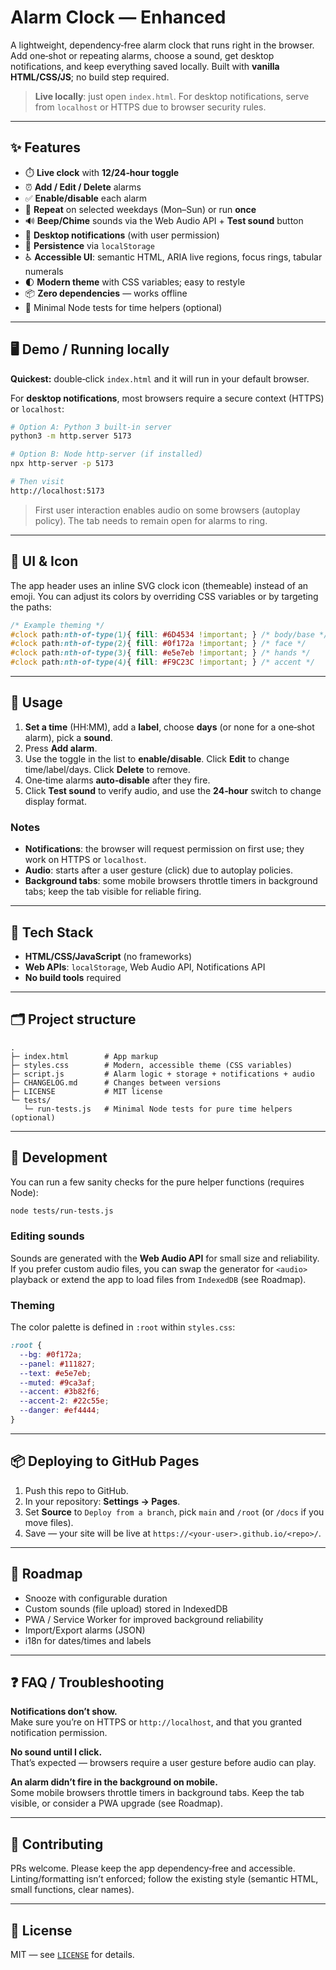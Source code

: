 # Alarm Clock — Enhanced

A lightweight, dependency‑free alarm clock that runs right in the browser. Add one‑shot or repeating alarms, choose a sound, get desktop notifications, and keep everything saved locally. Built with **vanilla HTML/CSS/JS**; no build step required.

> **Live locally**: just open `index.html`. For desktop notifications, serve from `localhost` or HTTPS due to browser security rules.

---

## ✨ Features

- ⏱️ **Live clock** with **12/24‑hour toggle**
- ⏰ **Add / Edit / Delete** alarms
- ✅ **Enable/disable** each alarm
- 🔁 **Repeat** on selected weekdays (Mon–Sun) or run **once**
- 🔊 **Beep/Chime** sounds via the Web Audio API + **Test sound** button
- 🔔 **Desktop notifications** (with user permission)
- 💾 **Persistence** via `localStorage`
- ♿ **Accessible UI**: semantic HTML, ARIA live regions, focus rings, tabular numerals
- 🌓 **Modern theme** with CSS variables; easy to restyle
- 📦 **Zero dependencies** — works offline
- 🧪 Minimal Node tests for time helpers (optional)

---

## 🖥️ Demo / Running locally

**Quickest:** double‑click `index.html` and it will run in your default browser.

For **desktop notifications**, most browsers require a secure context (HTTPS) or `localhost`:
```bash
# Option A: Python 3 built‑in server
python3 -m http.server 5173

# Option B: Node http-server (if installed)
npx http-server -p 5173

# Then visit
http://localhost:5173
```

> First user interaction enables audio on some browsers (autoplay policy). The tab needs to remain open for alarms to ring.

---

## 📸 UI & Icon

The app header uses an inline SVG clock icon (themeable) instead of an emoji. You can adjust its colors by overriding CSS variables or by targeting the paths:

```css
/* Example theming */
#clock path:nth-of-type(1){ fill: #6D4534 !important; } /* body/base */
#clock path:nth-of-type(2){ fill: #0f172a !important; } /* face */
#clock path:nth-of-type(3){ fill: #e5e7eb !important; } /* hands */
#clock path:nth-of-type(4){ fill: #F9C23C !important; } /* accent */
```

---

## 🚀 Usage

1. **Set a time** (HH:MM), add a **label**, choose **days** (or none for a one‑shot alarm), pick a **sound**.
2. Press **Add alarm**.
3. Use the toggle in the list to **enable/disable**. Click **Edit** to change time/label/days. Click **Delete** to remove.
4. One‑time alarms **auto‑disable** after they fire.
5. Click **Test sound** to verify audio, and use the **24‑hour** switch to change display format.

### Notes

- **Notifications**: the browser will request permission on first use; they work on HTTPS or `localhost`.
- **Audio**: starts after a user gesture (click) due to autoplay policies.
- **Background tabs**: some mobile browsers throttle timers in background tabs; keep the tab visible for reliable firing.

---

## 🧩 Tech Stack

- **HTML/CSS/JavaScript** (no frameworks)
- **Web APIs**: `localStorage`, Web Audio API, Notifications API
- **No build tools** required

---

## 🗂 Project structure

```
.
├─ index.html        # App markup
├─ styles.css        # Modern, accessible theme (CSS variables)
├─ script.js         # Alarm logic + storage + notifications + audio
├─ CHANGELOG.md      # Changes between versions
├─ LICENSE           # MIT license
└─ tests/
   └─ run-tests.js   # Minimal Node tests for pure time helpers (optional)
```

---

## 🔧 Development

You can run a few sanity checks for the pure helper functions (requires Node):

```bash
node tests/run-tests.js
```

### Editing sounds

Sounds are generated with the **Web Audio API** for small size and reliability. If you prefer custom audio files, you can swap the generator for `<audio>` playback or extend the app to load files from `IndexedDB` (see Roadmap).

### Theming

The color palette is defined in `:root` within `styles.css`:

```css
:root {
  --bg: #0f172a;
  --panel: #111827;
  --text: #e5e7eb;
  --muted: #9ca3af;
  --accent: #3b82f6;
  --accent-2: #22c55e;
  --danger: #ef4444;
}
```

---

## 📦 Deploying to GitHub Pages

1. Push this repo to GitHub.
2. In your repository: **Settings → Pages**.
3. Set **Source** to `Deploy from a branch`, pick `main` and `/root` (or `/docs` if you move files).
4. Save — your site will be live at `https://<your-user>.github.io/<repo>/`.

---

## 🧭 Roadmap

- Snooze with configurable duration
- Custom sounds (file upload) stored in IndexedDB
- PWA / Service Worker for improved background reliability
- Import/Export alarms (JSON)
- i18n for dates/times and labels

---

## ❓ FAQ / Troubleshooting

**Notifications don’t show.**  
Make sure you’re on HTTPS or `http://localhost`, and that you granted notification permission.

**No sound until I click.**  
That’s expected — browsers require a user gesture before audio can play.

**An alarm didn’t fire in the background on mobile.**  
Some mobile browsers throttle timers in background tabs. Keep the tab visible, or consider a PWA upgrade (see Roadmap).

---

## 🤝 Contributing

PRs welcome. Please keep the app dependency‑free and accessible. Linting/formatting isn’t enforced; follow the existing style (semantic HTML, small functions, clear names).

---

## 📄 License

MIT — see [`LICENSE`](LICENSE) for details.

